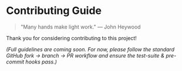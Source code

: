 # Contributing Guide

> "Many hands make light work." — John Heywood

Thank you for considering contributing to this project!

*(Full guidelines are coming soon.  For now, please follow the standard GitHub fork → branch → PR workflow and ensure the test-suite & pre-commit hooks pass.)*
